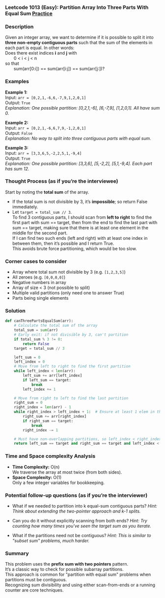 ### Leetcode 1013 (Easy): Partition Array Into Three Parts With Equal Sum [Practice](https://leetcode.com/problems/partition-array-into-three-parts-with-equal-sum)

### Description  
Given an integer array, we want to determine if it is possible to split it into **three non-empty contiguous parts** such that the sum of the elements in each part is equal. In other words:  
Does there exist indices **i** and **j** with  
  0 < i < j < n  
so that  
  sum(arr[0:i]) == sum(arr[i:j]) == sum(arr[j:])?

### Examples  

**Example 1:**  
Input: `arr = [0,2,1,-6,6,-7,9,1,2,0,1]`  
Output: `True`  
*Explanation: One possible partition: [0,2,1,-6], [6,-7,9], [1,2,0,1]. All have sum 0.*

**Example 2:**  
Input: `arr = [0,2,1,-6,6,7,9,-1,2,0,1]`  
Output: `False`  
*Explanation: No way to split into three contiguous parts with equal sum.*

**Example 3:**  
Input: `arr = [3,3,6,5,-2,2,5,1,-9,4]`  
Output: `True`  
*Explanation: One possible partition: [3,3,6], [5,-2,2], [5,1,-9,4]. Each part has sum 12.*

### Thought Process (as if you’re the interviewee)  
Start by noting the **total sum** of the array.  
- If the total sum is not divisible by 3, it’s **impossible**; so return False immediately.
- Let `target = total_sum // 3`.  
To find 3 contiguous parts, I should scan from **left to right** to find the first part with sum == target, then from the end to find the last part with sum == target, making sure that there is at least one element in the middle for the second part.  
If I can find two such ends (left and right) with at least one index in between them, then it’s possible and I return True.  
This avoids brute force partitioning, which would be too slow.

### Corner cases to consider  
- Array where total sum not divisible by 3 (e.g. `[1,2,3,5]`)
- All zeroes (e.g. `[0,0,0,0]`)
- Negative numbers in array
- Array of size < 3 (not possible to split)
- Multiple valid partitions (only need one to answer True)
- Parts being single elements

### Solution

```python
def canThreePartsEqualSum(arr):
    # Calculate the total sum of the array
    total_sum = sum(arr)
    # Early exit: if not divisible by 3, can't partition
    if total_sum % 3 != 0:
        return False
    target = total_sum // 3

    left_sum = 0
    left_index = 0
    # Move from left to right to find the first partition
    while left_index < len(arr):
        left_sum += arr[left_index]
        if left_sum == target:
            break
        left_index += 1

    # Move from right to left to find the last partition
    right_sum = 0
    right_index = len(arr) - 1
    while right_index > left_index + 1:  # Ensure at least 1 elem in the middle
        right_sum += arr[right_index]
        if right_sum == target:
            break
        right_index -= 1

    # Must have non-overlapping partitions, so left_index < right_index
    return left_sum == target and right_sum == target and left_index < right_index
```

### Time and Space complexity Analysis  

- **Time Complexity:** O(n)  
  We traverse the array at most twice (from both sides).
- **Space Complexity:** O(1)  
  Only a few integer variables for bookkeeping.

### Potential follow-up questions (as if you’re the interviewer)  

- What if we needed to partition into k equal-sum contiguous parts?
  *Hint: Think about extending the two-pointer approach and k-1 splits.*

- Can you do it without explicitly scanning from both ends?
  *Hint: Try counting how many times you've seen the target sum as you iterate.*

- What if the partitions need not be contiguous?
  *Hint: This is similar to "subset sum" problems, much harder.*

### Summary
This problem uses the **prefix sum with two pointers** pattern.  
It’s a classic way to check for possible subarray partitions.  
This approach is common for "partition with equal sum" problems when partitions must be contiguous.  
Recognizing sum divisibility and using either scan-from-ends or a running counter are core techniques.